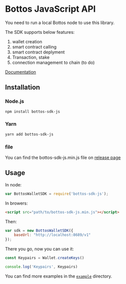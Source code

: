 # Bottos JavaScript API

You need to run a local Bottos node to use this library.

The SDK supports below features:

1. wallet creation
2. smart contract calling
3. smart contract deplyment
4. Transaction, stake
5. connection management to chain (to do)


[Documentation](https://github.com/bottos-project/bottos-sdk-js/wiki/API-Document)

## Installation

### Node.js

```bash
npm install bottos-sdk-js
```

### Yarn

```bash
yarn add bottos-sdk-js
```

### file

You can find the bottos-sdk-js.min.js file on [release page](https://github.com/bottos-project/bottos-sdk-js/releases)


## Usage

In node:
```js
var BottosWalletSDK = require('bottos-sdk-js');
```

In browers:
```html
<script src="path/to/bottos-sdk-js.min.js"></script>

```

Then:
```js
var sdk = new BottosWalletSDK({
    baseUrl: "http://localhost:8689/v1"
});

```

There you go, now you can use it:

```js
const Keypairs = Wallet.createKeys()

console.log('Keypairs', Keypairs)
```

You can find more examples in the [`example`](https://github.com/bottos-project/bottos-sdk-js/tree/master/example) directory.
